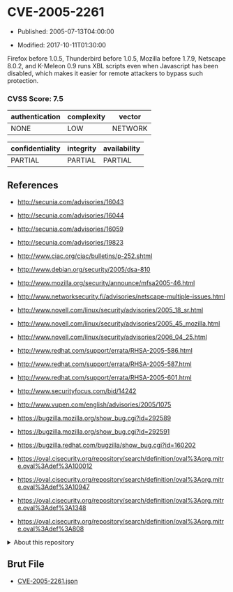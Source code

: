 # CVE-2005-2261

- Published: 2005-07-13T04:00:00

- Modified: 2017-10-11T01:30:00

Firefox before 1.0.5, Thunderbird before 1.0.5, Mozilla before 1.7.9, Netscape 8.0.2, and K-Meleon 0.9 runs XBL scripts even when Javascript has been disabled, which makes it easier for remote attackers to bypass such protection.

### CVSS Score: **7.5**

| authentication | complexity | vector |
| --- | --- | --- |
| NONE | LOW | NETWORK |

| confidentiality | integrity | availability |
| --- | --- | --- |
| PARTIAL | PARTIAL | PARTIAL |

## References

* http://secunia.com/advisories/16043

* http://secunia.com/advisories/16044

* http://secunia.com/advisories/16059

* http://secunia.com/advisories/19823

* http://www.ciac.org/ciac/bulletins/p-252.shtml

* http://www.debian.org/security/2005/dsa-810

* http://www.mozilla.org/security/announce/mfsa2005-46.html

* http://www.networksecurity.fi/advisories/netscape-multiple-issues.html

* http://www.novell.com/linux/security/advisories/2005_18_sr.html

* http://www.novell.com/linux/security/advisories/2005_45_mozilla.html

* http://www.novell.com/linux/security/advisories/2006_04_25.html

* http://www.redhat.com/support/errata/RHSA-2005-586.html

* http://www.redhat.com/support/errata/RHSA-2005-587.html

* http://www.redhat.com/support/errata/RHSA-2005-601.html

* http://www.securityfocus.com/bid/14242

* http://www.vupen.com/english/advisories/2005/1075

* https://bugzilla.mozilla.org/show_bug.cgi?id=292589

* https://bugzilla.mozilla.org/show_bug.cgi?id=292591

* https://bugzilla.redhat.com/bugzilla/show_bug.cgi?id=160202

* https://oval.cisecurity.org/repository/search/definition/oval%3Aorg.mitre.oval%3Adef%3A100012

* https://oval.cisecurity.org/repository/search/definition/oval%3Aorg.mitre.oval%3Adef%3A10947

* https://oval.cisecurity.org/repository/search/definition/oval%3Aorg.mitre.oval%3Adef%3A1348

* https://oval.cisecurity.org/repository/search/definition/oval%3Aorg.mitre.oval%3Adef%3A808

<details>
<summary>About this repository</summary> 

  This repository is part of the project [Live Hack CVE](https://github.com/Live-Hack-CVE). Main website can be found [www.live-hack.org](https://www.live-hack.org) 
  
  Made by [Sn0wAlice](https://github.com/Sn0wAlice) for the people that care about security and need to have a feed of the latest CVEs. Hope you enjoy it, don't forget to star the repo and follow me on [Twitter](https://twitter.com/Sn0wAlice) and [Github](https://github.com/Sn0wAlice). And that is my [personnal website](https://www.alice-snow.me/)

  - [Home Page](https://github.com/Live-Hack-CVE)
  - [Framework](https://github.com/Live-Hack-CVE/cve-framework)
  - [CVE database](https://github.com/Live-Hack-CVE/full_database)
  - [Changelog](https://github.com/Live-Hack-CVE/Changelog)
</details>

## Brut File

* [CVE-2005-2261.json](https://raw.githubusercontent.com/Live-Hack-CVE/full_database/main/cves/2005/CVE-2005-2261.json)

